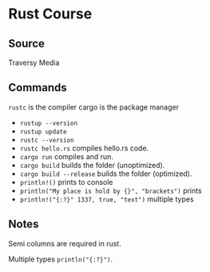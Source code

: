 # Rust Course
## Source
Traversy Media

## Commands
`rustc` is the compiler
cargo is the package manager
- `rustup --version`
- `rustup update`
- `rustc --version`
- `rustc hello.rs` compiles hello.rs code.
- `cargo run` compiles and run.
- `cargo build` builds the folder (unoptimized).
- `cargo build --release` builds the folder (optimized).
- `println!()` prints to console
- `println("My place is hold by {}", "brackets")` prints
- `println!("{:?}" 1337, true, "text")` multiple types

## Notes
Semi columns are required in rust.

Multiple types `println("{:?}")`.
